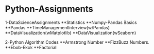 # Python-Assignments
1-DataScienceAssignments
  **Statistics
  **Numpy-Pandas Basics
  **Pandas
  **TimeManagementInterview(w/Pandas)
  **DataVisualization(wMatplotlib)
  **DataVisualization(wSeaborn)

2-Python Algorithm Codes
  **Armstrong Number
  **FizzBuzz Numbers.
  **Ebob-Ekok
  **Factorial
